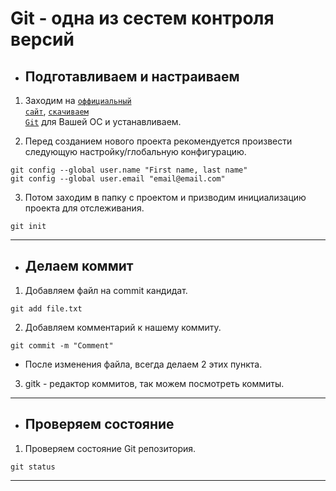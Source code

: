 ﻿# Git - одна из сестем контроля версий
* ## Подготавливаем и настраиваем

1. Заходим на <code>[оффициальный сайт](https://git-scm.com)</code>, <code>[скачиваем Git](https://git-scm.com/downloads)</code> для Вашей ОС и устанавливаем.

2. Перед созданием нового проекта рекомендуется произвести следующую настройку/глобальную конфигурацию. 
```Git
git config --global user.name "First name, last name"
git config --global user.email "email@email.com"
```
3. Потом заходим в папку с проектом и призводим инициализацию проекта для отслеживания.
```Git
git init
```
---
* ## Делаем коммит

1. Добавляем файл на commit кандидат.
```Git
git add file.txt
```
2. Добавляем комментарий к нашему коммиту.
```Git
git commit -m "Comment"
```
* После изменения файла, всегда делаем 2 этих пункта.
3. gitk - редактор коммитов, так можем посмотреть коммиты.
---
* ## Проверяем состояние

1. Проверяем состояние Git репозитория.
```Git
git status
```
---
